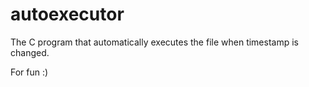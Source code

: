 # autoexecutor
The C program that automatically executes the file when timestamp is changed.



For fun :)
